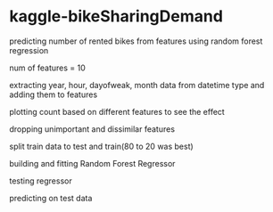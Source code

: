 # kaggle-bikeSharingDemand
predicting number of rented bikes from features using random forest regression

num of features = 10

extracting year, hour, dayofweak, month data from datetime type and adding them to features

plotting count based on different features to see the effect

dropping unimportant and dissimilar features

split train data to test and train(80 to 20 was best)

building and fitting Random Forest Regressor

testing regressor

predicting on test data
